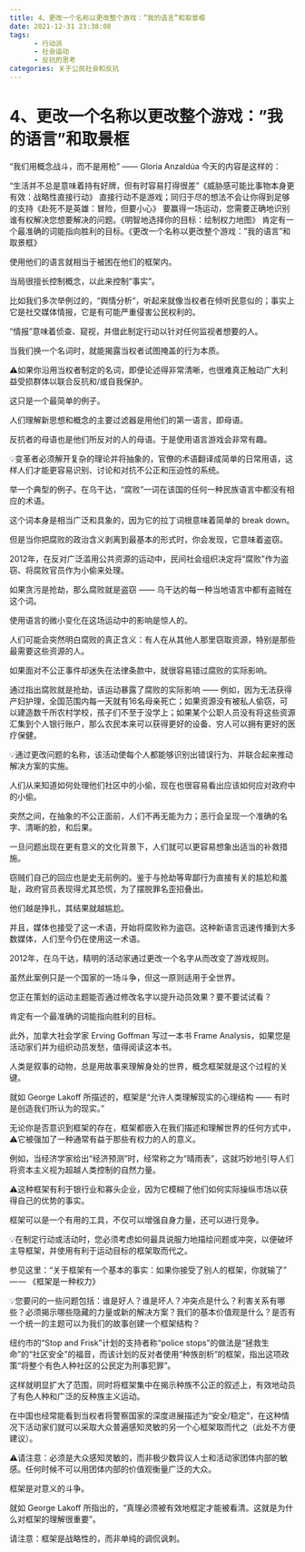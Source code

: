 ```yaml
---
title: 4、更改一个名称以更改整个游戏：”我的语言”和取景框
date: 2021-12-31 23:38:08
tags:
      - 行动派
      - 社会运动
      - 反抗的思考
categories: 关于公民社会和反抗
---
```

#     4、更改一个名称以更改整个游戏：”我的语言”和取景框 #
 
“我们用概念战斗，而不是用枪” —— Gloria Anzaldúa 
今天的内容是这样的：

“生活并不总是意味着持有好牌，但有时容易打得很差”《威胁感可能比事物本身更有效：战略性直接行动》
直接行动不是游戏；同归于尽的想法不会让你得到足够的支持《赴死不是英雄：冒险，但要小心》
要赢得一场运动，您需要正确地识别谁有权解决您想要解决的问题。《明智地选择你的目标：绘制权力地图》
肯定有一个最准确的词能指向胜利的目标。《更改一个名称以更改整个游戏：”我的语言”和取景框》

使用他们的语言就相当于被困在他们的框架内。

当局很擅长控制概念，以此来控制“事实”。

比如我们多次举例过的，“舆情分析”，听起来就像当权者在倾听民意似的；事实上它是社交媒体情报，它是有可能严重侵害公民权利的。

“情报”意味着侦查、窥视，并借此制定行动以针对任何监视者想要的人。

当我们换一个名词时，就能揭露当权者试图掩盖的行为本质。

⚠️如果你沿用当权者制定的名词，即便论述得非常清晰，也很难真正触动广大利益受损群体以联合反抗和/或自我保护。

这只是一个最简单的例子。

人们理解新思想和概念的主要过滤器是用他们的第一语言，即母语。

反抗者的母语也是他们所反对的人的母语。于是使用语言游戏会非常有趣。

💡变革者必须解开复杂的理论并将抽象的，官僚的术语翻译成简单的日常用语，这样人们才能更容易识别、讨论和对抗不公正和压迫性的系统。

举一个典型的例子。在乌干达，“腐败”一词在该国的任何一种民族语言中都没有相应的术语。

这个词本身是相当广泛和具象的，因为它的拉丁词根意味着简单的 break down。

但是当你把腐败的政治含义剥离到最基本的形式时，你会发现，它意味着盗窃。

2012年，在反对广泛滥用公共资源的运动中，民间社会组织决定将“腐败”作为盗窃、将腐败官员作为小偷来处理。

如果贪污是抢劫，那么腐败就是盗窃 —— 乌干达的每一种当地语言中都有盗贼在这个词。

使用语言的微小变化在这场运动中的影响是惊人的。

人们可能会突然明白腐败的真正含义：有人在从其他人那里窃取资源，特别是那些最需要这些资源的人。

如果面对不公正事件却迷失在法律条款中，就很容易错过腐败的实际影响。

通过指出腐败就是抢劫，该运动暴露了腐败的实际影响 —— 例如，因为无法获得产妇护理，全国范围内每一天就有16名母亲死亡；如果资源没有被私人偷窃，可以建造数千所农村学校，孩子们不至于没学上；如果某个公职人员没有将这些资源汇集到个人银行账户，那么农民本来可以获得更好的设备、穷人可以拥有更好的医疗保健。

💡通过更改问题的名称，该活动使每个人都能够识别出错误行为、并联合起来推动解决方案的实施。

人们从来知道如何处理他们社区中的小偷，现在也很容易看出应该如何应对政府中的小偷。

突然之间，在抽象的不公正面前，人们不再无能为力；恶行会呈现一个准确的名字、清晰的脸，和后果。

一旦问题出现在更有意义的文化背景下，人们就可以更容易想象出适当的补救措施。

窃贼们自己的回应也是史无前例的。鉴于与抢劫等卑鄙行为直接有关的尴尬和羞耻，政府官员表现得尤其恐慌，为了摆脱罪名歪招叠出。

他们越是挣扎，其结果就越尴尬。

并且，媒体也接受了这一术语，开始将腐败称为盗窃。这种新语言迅速传播到大多数媒体，人们至今仍在使用这一术语。

2012年，在乌干达，精明的活动家通过更改一个名字从而改变了游戏规则。

虽然此案例只是一个国家的一场斗争，但这一原则适用于全世界。

您正在策划的运动主题能否通过修改名字以提升动员效果？要不要试试看？

肯定有一个最准确的词能指向胜利的目标。


此外，加拿大社会学家 Erving Goffman 写过一本书 Frame Analysis，如果您是活动家们并为组织动员发愁，值得阅读这本书。

人类是叙事的动物，总是用故事来理解身处的世界，概念框架就是这个过程的关键。

就如 George Lakoff 所描述的，框架是“允许人类理解现实的心理结构 —— 有时是创造我们所认为的现实。”

无论你是否意识到框架的存在，框架都嵌入在我们描述和理解世界的任何方式中，⚠️它被强加了一种通常有益于那些有权力的人的意义。

例如，当经济学家给出“经济预测”时，经常称之为“晴雨表”，这就巧妙地引导人们将资本主义视为超越人类控制的自然力量。

⚠️这种框架有利于银行业和寡头企业，因为它模糊了他们如何实际操纵市场以获得自己的优势的事实。

框架可以是一个有用的工具，不仅可以增强自身力量，还可以进行竞争。

💡在制定行动或活动时，您必须考虑如何最具说服力地描绘问题或冲突，以便破坏主导框架，并使用有利于运动目标的框架取而代之。

参见这里：“关于框架有一个基本的事实：如果你接受了别人的框架，你就输了” — — 《框架是一种权力》

💡您要问的一些问题包括：谁是好人？谁是坏人？冲突点是什么？利害关系有哪些？必须揭示哪些隐藏的力量或新的解决方案？我们的基本价值观是什么？是否有一个统一的主题可以为我们的故事创建一个框架结构？

纽约市的“Stop and Frisk”计划的支持者称“police stops”的做法是“拯救生命”的“社区安全”的福音，而该计划的反对者使用“种族剖析”的框架，指出这项政策“将整个有色人种社区的公民定为刑事犯罪”。

这样就明显扩大了范围，同时将框架集中在揭示种族不公正的叙述上，有效地动员了有色人种和广泛的反种族主义运动。

在中国也经常能看到当权者将警察国家的深度进展描述为“安全/稳定”，在这种情况下活动家们就可以采取大众普遍感知灵敏的另一个心框架取而代之（此处不方便建议）。

⚠️请注意：必须是大众感知灵敏的，而非极少数异议人士和活动家团体内部的敏感。任何时候不可以用团体内部的价值观衡量广泛的大众。

框架是对意义的斗争。

就如 George Lakoff 所指出的，“真理必须被有效地框定才能被看清。这就是为什么对框架的理解很重要”。

请注意：框架是战略性的，而非单纯的调侃讽刺。